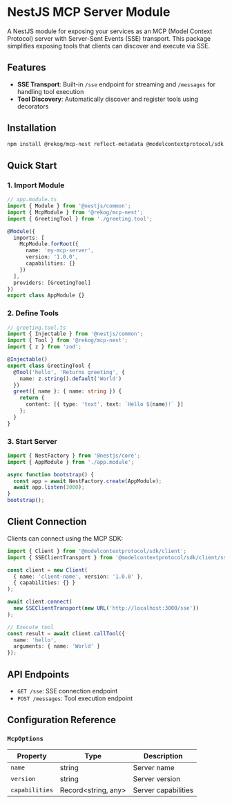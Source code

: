 # NestJS MCP Server Module

A NestJS module for exposing your services as an MCP (Model Context Protocol) server with Server-Sent Events (SSE) transport. This package simplifies exposing tools that clients can discover and execute via SSE.

## Features

- **SSE Transport**: Built-in `/sse` endpoint for streaming and `/messages` for handling tool execution
- **Tool Discovery**: Automatically discover and register tools using decorators

## Installation

```bash
npm install @rekog/mcp-nest reflect-metadata @modelcontextprotocol/sdk zod
```

## Quick Start

### 1. Import Module

```typescript
// app.module.ts
import { Module } from '@nestjs/common';
import { McpModule } from '@rekog/mcp-nest';
import { GreetingTool } from './greeting.tool';

@Module({
  imports: [
    McpModule.forRoot({
      name: 'my-mcp-server',
      version: '1.0.0',
      capabilities: {}
    })
  ],
  providers: [GreetingTool]
})
export class AppModule {}
```

### 2. Define Tools

```typescript
// greeting.tool.ts
import { Injectable } from '@nestjs/common';
import { Tool } from '@rekog/mcp-nest';
import { z } from 'zod';

@Injectable()
export class GreetingTool {
  @Tool('hello', 'Returns greeting', {
    name: z.string().default('World')
  })
  greet({ name }: { name: string }) {
    return {
      content: [{ type: 'text', text: `Hello ${name}!` }]
    };
  }
}
```

### 3. Start Server

```typescript
import { NestFactory } from '@nestjs/core';
import { AppModule } from './app.module';

async function bootstrap() {
  const app = await NestFactory.create(AppModule);
  await app.listen(3000);
}
bootstrap();
```

## Client Connection

Clients can connect using the MCP SDK:

```typescript
import { Client } from '@modelcontextprotocol/sdk/client';
import { SSEClientTransport } from '@modelcontextprotocol/sdk/client/sse';

const client = new Client(
  { name: 'client-name', version: '1.0.0' },
  { capabilities: {} }
);

await client.connect(
  new SSEClientTransport(new URL('http://localhost:3000/sse'))
);

// Execute tool
const result = await client.callTool({
  name: 'hello',
  arguments: { name: 'World' }
});
```

## API Endpoints

- `GET /sse`: SSE connection endpoint
- `POST /messages`: Tool execution endpoint

## Configuration Reference

### `McpOptions`

| Property       | Type                      | Description                  |
|----------------|---------------------------|------------------------------|
| `name`         | string                    | Server name                  |
| `version`      | string                    | Server version               |
| `capabilities` | Record<string, any>       | Server capabilities          |
